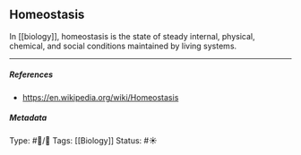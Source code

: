 ## Homeostasis  # 

In [[biology]], homeostasis is the state of steady internal, physical, chemical, and social conditions maintained by living systems.

___

##### References

- https://en.wikipedia.org/wiki/Homeostasis

##### Metadata

Type: #🔵/🔵 
Tags: [[Biology]]
Status: #☀️ 